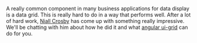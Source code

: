 A really common component in many business applications for data display is a data grid. This is really hard to do in a
way that performs well. After a lot of hard work, [Niall Crosby](https://twitter.com/angularGrid) has come up with
something really impressive. We'll be chatting with him about how he did it and what
[angular ui-grid](http://ui-grid.info/) can do for you.
